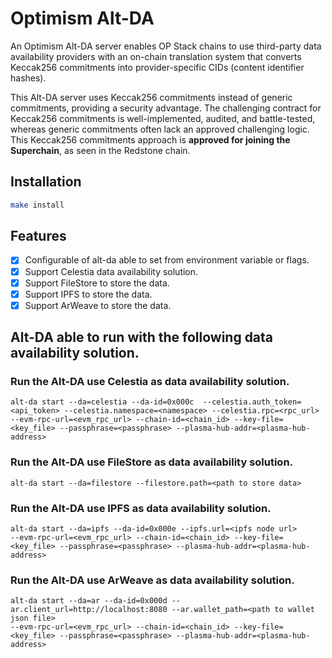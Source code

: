 # Optimism Alt-DA
An Optimism Alt-DA server enables OP Stack chains to use third-party data availability providers with an on-chain translation system that converts Keccak256 commitments into provider-specific CIDs (content identifier hashes).

This Alt-DA server uses Keccak256 commitments instead of generic commitments, providing a security advantage. The challenging contract for Keccak256 commitments is well-implemented, audited, and battle-tested, whereas generic commitments often lack an approved challenging logic. This Keccak256 commitments approach is **approved for joining the Superchain**, as seen in the Redstone chain.

## Installation
```bash
make install
```

## Features
- [x] Configurable of alt-da able to set from environment variable or flags.
- [x] Support Celestia data availability solution.
- [x] Support FileStore to store the data.
- [x] Support IPFS to store the data.
- [x] Support ArWeave to store the data.

## Alt-DA able to run with the following data availability solution.

### Run the Alt-DA use Celestia as data availability solution. 
```shell 
alt-da start --da=celestia --da-id=0x000c  --celestia.auth_token=<api_token> --celestia.namespace=<namespace> --celestia.rpc=<rpc_url> 
--evm-rpc-url=<evm_rpc_url> --chain-id=<chain_id> --key-file=<key_file> --passphrase=<passphrase> --plasma-hub-addr=<plasma-hub-address>
```

### Run the Alt-DA use FileStore as data availability solution. 
```shell
alt-da start --da=filestore --filestore.path=<path to store data>
```

### Run the Alt-DA use IPFS as data availability solution. 
```shell
alt-da start --da=ipfs --da-id=0x000e --ipfs.url=<ipfs node url>
--evm-rpc-url=<evm_rpc_url> --chain-id=<chain_id> --key-file=<key_file> --passphrase=<passphrase> --plasma-hub-addr=<plasma-hub-address>
```

### Run the Alt-DA use ArWeave as data availability solution. 
```shell
alt-da start --da=ar --da-id=0x000d --ar.client_url=http://localhost:8080 --ar.wallet_path=<path to wallet json file>
--evm-rpc-url=<evm_rpc_url> --chain-id=<chain_id> --key-file=<key_file> --passphrase=<passphrase> --plasma-hub-addr=<plasma-hub-address>
```
